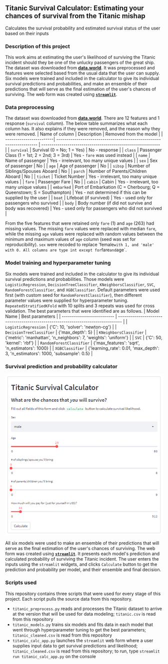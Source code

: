 ## Titanic Survival Calculator: Estimating your chances of survival from the Titanic mishap
Calculates the survival probability and estimated survival status of the user based on their inputs

### Description of this project
This work aims at estimating the user's likelihood of surviving the Titanic incident should they be one of the unlucky passengers of the great ship. The dataset was downloaded from **[data.world](https://data.world/nrippner/titanic-disaster-dataset)**. It was preprocessed and features were selected based from the usual data that the user can supply. Six models were trained and included in the calculator to give its individual survival predictions and probabilities, and make an ensemble of their predictions that will serve as the final estimation of the user's chances of surviving. The web form was created using **[`streamlit`](https://streamlit.io/)**.

### Data preprocessing
The dataset was downloaded from **[data.world](https://data.world/nrippner/titanic-disaster-dataset)**. There are 12 features and 1 response (`survival` column). The below table summarizes what each column has. It also explains if they were removed, and the reason why they were removed.
| Name of column          | Description                                                          | Removed from the model                                      |
| ------------------------| -------------------------------------------------------------------- | ----------------------------------------------------------- |
| `survival`              | Survival (0 = No; 1 = Yes)                                           | No   - response                                             |
| `class`                 | Passenger Class (1 = 1st; 2 = 2nd; 3 = 3rd)                          | Yes  - `fare` was used instead                              |
| `name`                  | Name of passenger                                                    | Yes  - irrelevant, too many unique values                   |
| `sex`                   | Sex of passenger                                                     | No                                                          |
| `age`                   | Age of passenger                                                     | No                                                          |
| `sibsp`                 | Number of Siblings/Spouses Aboard                                    | No                                                          |
| `parch`                 | Number of Parents/Children Aboard                                    | No                                                          |
| `ticket`                | Ticket Number                                                        | Yes  - irrelevant, too many unique values                   |
| `fare`                  | Passenger Fare                                                       | No                                                          |
| `cabin`                 | Cabin                                                                | Yes  - irrelevant, too many unique values                   |
| `embarked`              | Port of Embarkation (C = Cherbourg; Q = Queenstown; S = Southampton) | Yes  - not determined if this can be supplied by the user   |
| `boat`                  | Lifeboat (if survived)                                               | Yes  - used only for passengers who survived                |
| `body`                  | Body number (if did not survive and body was recovered)              | Yes  - used only for passengers who did not survived        |

From the five features that were retained only `fare` (1) and `age` (263) had missing values. The missing `fare` values were replaced with median `fare`, while the missing `age` values were replaced with random values between the minimum and maximum values of `age` column (seed was set for reproducibility). `sex` were recoded to replace 'female` with 1, and 'male' with 0. All columns are type int except for `fare` and `age`.

### Model training and hyperparameter tuning
Six models were trained and included in the calculator to give its individual survival predictions and probabilities. Those models were `LogisticRegression`, `DecisionTreeClassifier`, `KNeighborsClassifier`, `SVC`, `RandomForestClassifier`, and `XGBClassifier`. Default parameters were used first (with custom seed for `RandomForestClassifier`), then different parameter values were supplied for hyperparameter tuning. `RepeatedStratifiedKFold` with 10 splits and 3 repeats was used for cross validation. The best parameters that were identified are as follows.
| Model Name                 | Best parameters                                                                  |
| -------------------------- | -------------------------------------------------------------------------------- |
| `LogisticRegression`       | {'C': 10, 'solver': 'newton-cg'}                                                 |
| `DecisionTreeClassifier`   | {'max_depth': 5}                                                                 |
| `KNeighborsClassifier`     | {'metric': 'manhattan', 'n_neighbors': 7, 'weights': 'uniform'}                  |
| `SVC`                      | {'C': 50, 'kernel': 'rbf'}                                                       |
| `RandomForestClassifier`   | {'max_features': 'sqrt', 'n_estimators': 1000}                                   |
| `XGBClassifier`            | {'learning_rate': 0.01, 'max_depth': 3, 'n_estimators': 1000, 'subsample': 0.5}  |

### Survival prediction and probability calculator
![Titanic Survival Calculator web app](titanic_calc_snap.png)

All six models were used to make an ensemble of their predictions that will serve as the final estimation of the user's chances of surviving. The web form was created using **[`streamlit`](https://streamlit.io/)**. It presents each model's prediction and calculated probability of surviving the Titanic incident. The user enters the inputs using the `streamlit` widgets, and clicks `Calculate` button to get the prediction and probability per model, and their ensemble and final decision.

### Scripts used
This repository contains three scripts that were used for every stage of this project. Each script pulls the source data from this repository. 
- `titanic_preprocess.py` reads and processes the Titanic dataset to arrive at the version that will be used for data modeling; `titanic.csv` is read from this repository
- `titanic_models.py` trains six models and fits data in each model that went through hyperparameter tuning to get the best parameters; `titanic_cleaned.csv` is read from this repository
- `titanic_calc_app.py` launches the `streamlit` web form where a user supplies input data to get survival predictions and likelihood; `titanic_cleaned.csv` is read from this repository; to run, type `streamlit run titanic_calc_app.py` on the console
